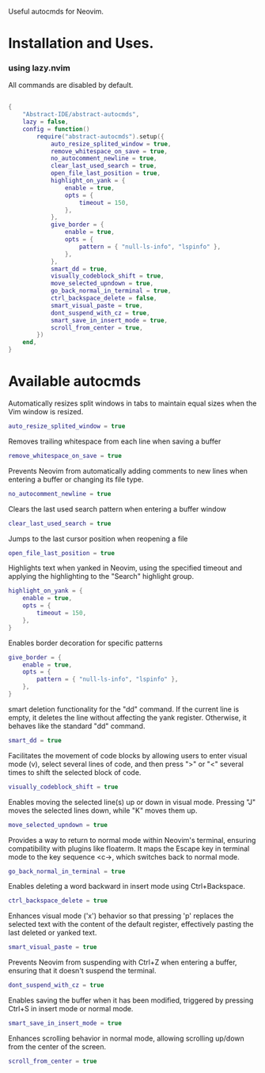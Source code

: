 Useful autocmds for Neovim.

# Installation and Uses.

### using lazy.nvim
All commands are disabled by default.
```lua
	
{
	"Abstract-IDE/abstract-autocmds",
	lazy = false,
	config = function()
		require("abstract-autocmds").setup({
			auto_resize_splited_window = true,
			remove_whitespace_on_save = true,
			no_autocomment_newline = true,
			clear_last_used_search = true,
			open_file_last_position = true,
			highlight_on_yank = {
				enable = true,
				opts = {
					timeout = 150,
				},
			},
			give_border = {
				enable = true,
				opts = {
					pattern = { "null-ls-info", "lspinfo" },
				},
			},
			smart_dd = true,
			visually_codeblock_shift = true,
			move_selected_upndown = true,
			go_back_normal_in_terminal = true,
			ctrl_backspace_delete = false,
			smart_visual_paste = true,
			dont_suspend_with_cz = true,
			smart_save_in_insert_mode = true,
			scroll_from_center = true,
		})
	end,
}
```


# Available autocmds

Automatically resizes split windows in tabs to maintain equal sizes when the Vim window is resized.

```lua
auto_resize_splited_window = true
```

Removes trailing whitespace from each line when saving a buffer

```lua
remove_whitespace_on_save = true
```

Prevents Neovim from automatically adding comments to new lines when entering a buffer or changing its file type.

```lua
no_autocomment_newline = true
```

Clears the last used search pattern when entering a buffer window

```lua
clear_last_used_search = true
```

Jumps to the last cursor position when reopening a file

```lua
open_file_last_position = true
```

Highlights text when yanked in Neovim, using the specified timeout and applying the highlighting to the "Search" highlight group.

```lua
highlight_on_yank = {
    enable = true,
    opts = {
        timeout = 150,
    },
}
```

Enables border decoration for specific patterns

```lua
give_border = {
    enable = true,
    opts = {
        pattern = { "null-ls-info", "lspinfo" },
    },
}
```

smart deletion functionality for the "dd" command. If the current line is empty, it deletes the line without affecting the yank register. Otherwise, it behaves like the standard "dd" command.

```lua
smart_dd = true
```

Facilitates the movement of code blocks by allowing users to enter visual mode (v), select several lines of code, and then press ">" or "<" several times to shift the selected block of code.

```lua
visually_codeblock_shift = true
```

Enables moving the selected line(s) up or down in visual mode. Pressing "J" moves the selected lines down, while "K" moves them up.

```lua
move_selected_upndown = true
```

Provides a way to return to normal mode within Neovim's terminal, ensuring compatibility with plugins like floaterm. It maps the Escape key in terminal mode to the key sequence <c-\><c-n>, which switches back to normal mode.

```lua
go_back_normal_in_terminal = true
```

Enables deleting a word backward in insert mode using Ctrl+Backspace.

```lua
ctrl_backspace_delete = true
```

Enhances visual mode ('x') behavior so that pressing 'p' replaces the selected text with the content of the default register, effectively pasting the last deleted or yanked text.

```lua
smart_visual_paste = true
```

Prevents Neovim from suspending with Ctrl+Z when entering a buffer, ensuring that it doesn't suspend the terminal.

```lua
dont_suspend_with_cz = true
```

Enables saving the buffer when it has been modified, triggered by pressing Ctrl+S in insert mode or normal mode.

```lua
smart_save_in_insert_mode = true
```

Enhances scrolling behavior in normal mode, allowing scrolling up/down from the center of the screen.

```lua
scroll_from_center = true
```


